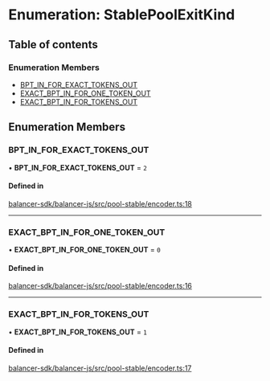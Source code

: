 # Enumeration: StablePoolExitKind

## Table of contents

### Enumeration Members

- [BPT\_IN\_FOR\_EXACT\_TOKENS\_OUT](StablePoolExitKind.md#bpt-in-for-exact-tokens-out)
- [EXACT\_BPT\_IN\_FOR\_ONE\_TOKEN\_OUT](StablePoolExitKind.md#exact-bpt-in-for-one-token-out)
- [EXACT\_BPT\_IN\_FOR\_TOKENS\_OUT](StablePoolExitKind.md#exact-bpt-in-for-tokens-out)

## Enumeration Members

### BPT\_IN\_FOR\_EXACT\_TOKENS\_OUT

• **BPT\_IN\_FOR\_EXACT\_TOKENS\_OUT** = ``2``

#### Defined in

[balancer-sdk/balancer-js/src/pool-stable/encoder.ts:18](https://github.com/balancer-labs/balancer-sdk/blob/c094037b/balancer-js/src/pool-stable/encoder.ts#L18)

___

### EXACT\_BPT\_IN\_FOR\_ONE\_TOKEN\_OUT

• **EXACT\_BPT\_IN\_FOR\_ONE\_TOKEN\_OUT** = ``0``

#### Defined in

[balancer-sdk/balancer-js/src/pool-stable/encoder.ts:16](https://github.com/balancer-labs/balancer-sdk/blob/c094037b/balancer-js/src/pool-stable/encoder.ts#L16)

___

### EXACT\_BPT\_IN\_FOR\_TOKENS\_OUT

• **EXACT\_BPT\_IN\_FOR\_TOKENS\_OUT** = ``1``

#### Defined in

[balancer-sdk/balancer-js/src/pool-stable/encoder.ts:17](https://github.com/balancer-labs/balancer-sdk/blob/c094037b/balancer-js/src/pool-stable/encoder.ts#L17)
